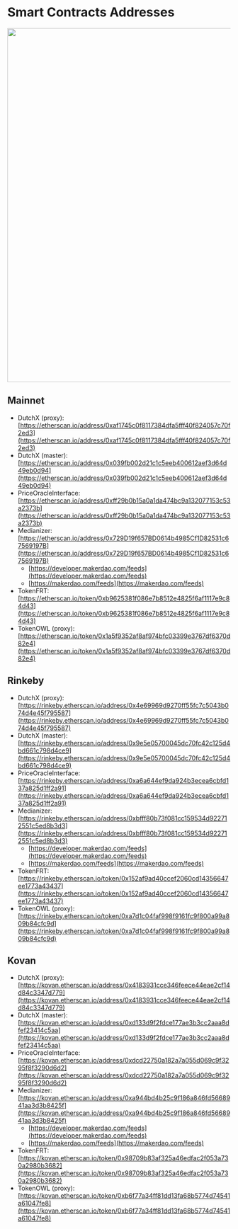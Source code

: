 # Smart Contracts Addresses

<img src="https://raw.githubusercontent.com/gnosis/dx-docs/master/source/_static/DutchX%20Smart%20Contract%20Architecture_final.png" width="800">

## Mainnet
  * DutchX (proxy): [https://etherscan.io/address/0xaf1745c0f8117384dfa5fff40f824057c70f2ed3](https://etherscan.io/address/0xaf1745c0f8117384dfa5fff40f824057c70f2ed3)
  * DutchX (master): [https://etherscan.io/address/0x039fb002d21c1c5eeb400612aef3d64d49eb0d94](https://etherscan.io/address/0x039fb002d21c1c5eeb400612aef3d64d49eb0d94)
  * PriceOracleInterface: [https://etherscan.io/address/0xff29b0b15a0a1da474bc9a132077153c53a2373b](https://etherscan.io/address/0xff29b0b15a0a1da474bc9a132077153c53a2373b)
  * Medianizer: [https://etherscan.io/address/0x729D19f657BD0614b4985Cf1D82531c67569197B](https://etherscan.io/address/0x729D19f657BD0614b4985Cf1D82531c67569197B)
    * [https://developer.makerdao.com/feeds](https://developer.makerdao.com/feeds)
    * [https://makerdao.com/feeds](https://makerdao.com/feeds)
  * TokenFRT: [https://etherscan.io/token/0xb9625381f086e7b8512e4825f6af1117e9c84d43](https://etherscan.io/token/0xb9625381f086e7b8512e4825f6af1117e9c84d43)
  * TokenOWL (proxy): [https://etherscan.io/token/0x1a5f9352af8af974bfc03399e3767df6370d82e4](https://etherscan.io/token/0x1a5f9352af8af974bfc03399e3767df6370d82e4)

## Rinkeby
  * DutchX (proxy): [https://rinkeby.etherscan.io/address/0x4e69969d9270ff55fc7c5043b074d4e45f795587](https://rinkeby.etherscan.io/address/0x4e69969d9270ff55fc7c5043b074d4e45f795587)
  * DutchX (master): [https://rinkeby.etherscan.io/address/0x9e5e05700045dc70fc42c125d4bd661c798d4ce9](https://rinkeby.etherscan.io/address/0x9e5e05700045dc70fc42c125d4bd661c798d4ce9)
  * PriceOracleInterface: [https://rinkeby.etherscan.io/address/0xa6a644ef9da924b3ecea6cbfd137a825d1ff2a91](https://rinkeby.etherscan.io/address/0xa6a644ef9da924b3ecea6cbfd137a825d1ff2a91)
  * Medianizer: [https://rinkeby.etherscan.io/address/0xbfff80b73f081cc159534d922712551c5ed8b3d3](https://rinkeby.etherscan.io/address/0xbfff80b73f081cc159534d922712551c5ed8b3d3)
    * [https://developer.makerdao.com/feeds](https://developer.makerdao.com/feeds)
    * [https://makerdao.com/feeds](https://makerdao.com/feeds)
  * TokenFRT: [https://rinkeby.etherscan.io/token/0x152af9ad40ccef2060cd14356647ee1773a43437](https://rinkeby.etherscan.io/token/0x152af9ad40ccef2060cd14356647ee1773a43437)
  * TokenOWL (proxy): [https://rinkeby.etherscan.io/token/0xa7d1c04faf998f9161fc9f800a99a809b84cfc9d](https://rinkeby.etherscan.io/token/0xa7d1c04faf998f9161fc9f800a99a809b84cfc9d)

## Kovan
  * DutchX (proxy): [https://kovan.etherscan.io/address/0x4183931cce346feece44eae2cf14d84c3347d779](https://kovan.etherscan.io/address/0x4183931cce346feece44eae2cf14d84c3347d779)
  * DutchX (master): [https://kovan.etherscan.io/address/0xd133d9f2fdce177ae3b3cc2aaa8dfef23414c5aa](https://kovan.etherscan.io/address/0xd133d9f2fdce177ae3b3cc2aaa8dfef23414c5aa)
  * PriceOracleInterface: [https://kovan.etherscan.io/address/0xdcd22750a182a7a055d069c9f3295f8f3290d6d2](https://kovan.etherscan.io/address/0xdcd22750a182a7a055d069c9f3295f8f3290d6d2)
  * Medianizer: [https://kovan.etherscan.io/address/0xa944bd4b25c9f186a846fd5668941aa3d3b8425f](https://kovan.etherscan.io/address/0xa944bd4b25c9f186a846fd5668941aa3d3b8425f)
    * [https://developer.makerdao.com/feeds](https://developer.makerdao.com/feeds)
    * [https://makerdao.com/feeds](https://makerdao.com/feeds)
  * TokenFRT: [https://kovan.etherscan.io/token/0x98709b83af325a46edfac2f053a730a2980b3682](https://kovan.etherscan.io/token/0x98709b83af325a46edfac2f053a730a2980b3682)
  * TokenOWL (proxy): [https://kovan.etherscan.io/token/0xb6f77a34ff81dd13fa68b5774d74541a61047fe8](https://kovan.etherscan.io/token/0xb6f77a34ff81dd13fa68b5774d74541a61047fe8)
